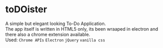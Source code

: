 # toDOister

A simple but elegant looking To-Do Application.<br>
The app itself is written in HTML5 only, its been wraaped in electron and there also a chrome extension available.
<br>
Used: `Chrome APIs` `Electron` `jQuery` `vanilla css`
